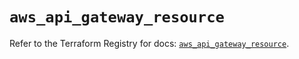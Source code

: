 # `aws_api_gateway_resource`

Refer to the Terraform Registry for docs: [`aws_api_gateway_resource`](https://registry.terraform.io/providers/hashicorp/aws/5.31.0/docs/resources/api_gateway_resource).

